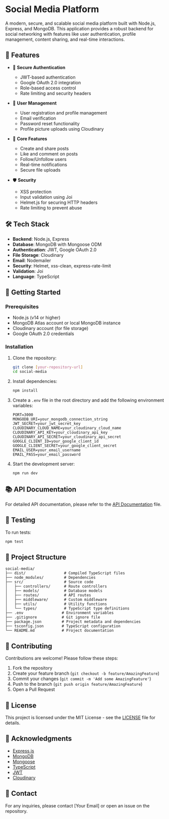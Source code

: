 # Social Media Platform

A modern, secure, and scalable social media platform built with Node.js, Express, and MongoDB. This application provides a robust backend for social networking with features like user authentication, profile management, content sharing, and real-time interactions.

## 🚀 Features

- 🔐 **Secure Authentication**
  - JWT-based authentication
  - Google OAuth 2.0 integration
  - Role-based access control
  - Rate limiting and security headers

- 👥 **User Management**
  - User registration and profile management
  - Email verification
  - Password reset functionality
  - Profile picture uploads using Cloudinary

- 📱 **Core Features**
  - Create and share posts
  - Like and comment on posts
  - Follow/Unfollow users
  - Real-time notifications
  - Secure file uploads

- 🛡️ **Security**
  - XSS protection
  - Input validation using Joi
  - Helmet.js for securing HTTP headers
  - Rate limiting to prevent abuse

## 🛠️ Tech Stack

- **Backend**: Node.js, Express
- **Database**: MongoDB with Mongoose ODM
- **Authentication**: JWT, Google OAuth 2.0
- **File Storage**: Cloudinary
- **Email**: Nodemailer
- **Security**: Helmet, xss-clean, express-rate-limit
- **Validation**: Joi
- **Language**: TypeScript

## 🚀 Getting Started

### Prerequisites

- Node.js (v14 or higher)
- MongoDB Atlas account or local MongoDB instance
- Cloudinary account (for file storage)
- Google OAuth 2.0 credentials

### Installation

1. Clone the repository:
   ```bash
   git clone [your-repository-url]
   cd social-media
   ```

2. Install dependencies:
   ```bash
   npm install
   ```

3. Create a `.env` file in the root directory and add the following environment variables:
   ```
   PORT=3000
   MONGODB_URI=your_mongodb_connection_string
   JWT_SECRET=your_jwt_secret_key
   CLOUDINARY_CLOUD_NAME=your_cloudinary_cloud_name
   CLOUDINARY_API_KEY=your_cloudinary_api_key
   CLOUDINARY_API_SECRET=your_cloudinary_api_secret
   GOOGLE_CLIENT_ID=your_google_client_id
   GOOGLE_CLIENT_SECRET=your_google_client_secret
   EMAIL_USER=your_email_username
   EMAIL_PASS=your_email_password
   ```

4. Start the development server:
   ```bash
   npm run dev
   ```

## 📚 API Documentation

For detailed API documentation, please refer to the [API Documentation](API_DOCS.md) file.

## 🧪 Testing

To run tests:
```bash
npm test
```

## 🧰 Project Structure

```
social-media/
├── dist/                 # Compiled TypeScript files
├── node_modules/         # Dependencies
├── src/                  # Source code
│   ├── controllers/      # Route controllers
│   ├── models/           # Database models
│   ├── routes/           # API routes
│   ├── middleware/       # Custom middleware
│   ├── utils/            # Utility functions
│   └── types/            # TypeScript type definitions
├── .env                 # Environment variables
├── .gitignore           # Git ignore file
├── package.json         # Project metadata and dependencies
├── tsconfig.json        # TypeScript configuration
└── README.md            # Project documentation
```

## 🤝 Contributing

Contributions are welcome! Please follow these steps:

1. Fork the repository
2. Create your feature branch (`git checkout -b feature/AmazingFeature`)
3. Commit your changes (`git commit -m 'Add some AmazingFeature'`)
4. Push to the branch (`git push origin feature/AmazingFeature`)
5. Open a Pull Request

## 📄 License

This project is licensed under the MIT License - see the [LICENSE](LICENSE) file for details.

## 🙏 Acknowledgments

- [Express.js](https://expressjs.com/)
- [MongoDB](https://www.mongodb.com/)
- [Mongoose](https://mongoosejs.com/)
- [TypeScript](https://www.typescriptlang.org/)
- [JWT](https://jwt.io/)
- [Cloudinary](https://cloudinary.com/)

## 📧 Contact

For any inquiries, please contact [Your Email] or open an issue on the repository.

